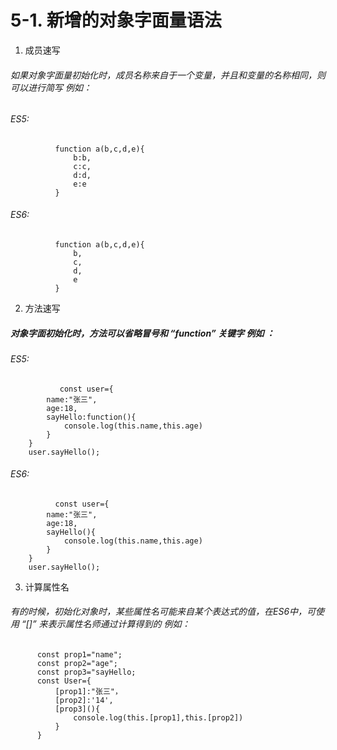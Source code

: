 # 5-1. 新增的对象字面量语法

1. 成员速写
 
###### 如果对象字面量初始化时，成员名称来自于一个变量，并且和变量的名称相同，则可以进行简写  例如：
###### ES5:
              function a(b,c,d,e){
                  b:b,
                  c:c,
                  d:d,
                  e:e
              }
###### ES6:
              function a(b,c,d,e){
                  b,
                  c,
                  d,
                  e
              }
        

2. 方法速写 

##### 对象字面初始化时，方法可以省略冒号和 “function” 关键字    例如 ：
###### ES5:
               const user={
            name:"张三",
            age:18,
            sayHello:function(){
                console.log(this.name,this.age)
            }  
        }
        user.sayHello();
###### ES6:
              const user={
            name:"张三",
            age:18,
            sayHello(){
                console.log(this.name,this.age)
            }  
        }
        user.sayHello();
        
 
3. 计算属性名
###### 有的时候，初始化对象时，某些属性名可能来自某个表达式的值，在ES6中，可使用 “[]”  来表示属性名师通过计算得到的 例如：
          const prop1="name";
          const prop2="age";
          const prop3="sayHello;
          const User={
              [prop1]:"张三"，
              [prop2]:'14',
              [prop3](){
                  console.log(this.[prop1],this.[prop2])
              }
          }
